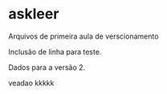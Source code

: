 # askleer
Arquivos de primeira aula de verscionamento

Inclusão de linha para teste.

Dados para a versão 2.

veadao kkkkk
